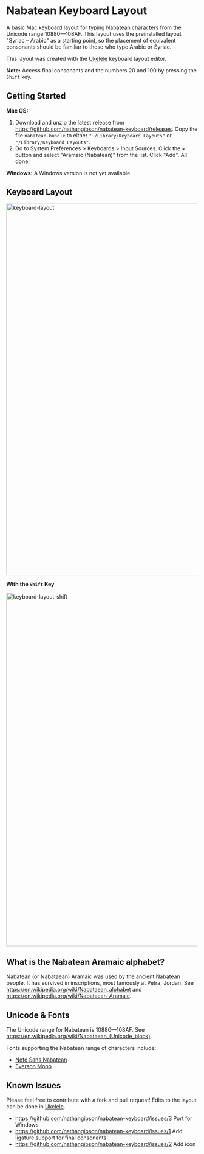 # Nabatean Keyboard Layout
A basic Mac keyboard layout for typing Nabatean characters from the Unicode range 10880—108AF. This layout uses the preinstalled layout "Syriac – Arabic" as a starting point, so the placement of equivalent consonants should be familiar to those who type Arabic or Syriac.

This layout was created with the [Ukelele](https://software.sil.org/ukelele/) keyboard layout editor.

**Note:** Access final consonants and the numbers 20 and 100 by pressing the `Shift` key.
## Getting Started
**Mac OS:** 
 1. Download and unzip the latest release from https://github.com/nathangibson/nabatean-keyboard/releases. Copy the file `nabatean.bundle` to either `"~/Library/Keyboard Layouts"` or `"/Library/Keyboard Layouts"`.
 2. Go to System Preferences > Keyboards > Input Sources. Click the + button and select "Aramaic (Nabatean)" from the list. Click "Add". All done!

**Windows:** A Windows version is not yet available.
## Keyboard Layout
<img width="978" alt="keyboard-layout" src="https://user-images.githubusercontent.com/3083452/171996470-610cdcac-7442-4bfc-9320-a11599ab834c.png">

**With the `Shift` Key**

<img width="930" alt="keyboard-layout-shift" src="https://user-images.githubusercontent.com/3083452/171996306-902ae611-c26e-479c-b0fc-d561a52cd88e.png">

## What is the Nabatean Aramaic alphabet?
Nabatean (or Nabataean) Aramaic was used by the ancient Nabatean people. It has survived in inscriptions, most famously at Petra, Jordan. See https://en.wikipedia.org/wiki/Nabataean_alphabet and https://en.wikipedia.org/wiki/Nabataean_Aramaic.

## Unicode & Fonts
The Unicode range for Nabatean is 10880—108AF. See https://en.wikipedia.org/wiki/Nabataean_(Unicode_block).

Fonts supporting the Nabatean range of characters include:
- [Noto Sans Nabatean](https://fonts.google.com/noto/specimen/Noto+Sans+Nabataean)
- [Everson Mono](https://evertype.com/emono/)

## Known Issues
Please feel free to contribute with a fork and pull request! Edits to the layout can be done in [Ukelele](https://software.sil.org/ukelele/).
- https://github.com/nathangibson/nabatean-keyboard/issues/3 Port for Windows
- https://github.com/nathangibson/nabatean-keyboard/issues/1 Add ligature support for final consonants
- https://github.com/nathangibson/nabatean-keyboard/issues/2 Add icon
